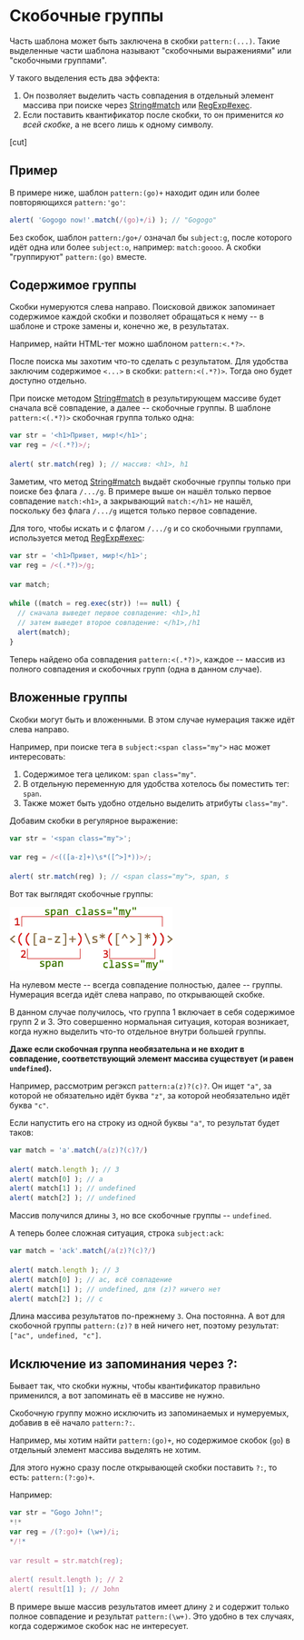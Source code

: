 # Скобочные группы

Часть шаблона может быть заключена в скобки `pattern:(...)`. Такие выделенные части шаблона называют "скобочными выражениями" или "скобочными группами".

У такого выделения есть два эффекта:

1. Он позволяет выделить часть совпадения в отдельный элемент массива при поиске через [String#match](https://developer.mozilla.org/ru/docs/Web/JavaScript/Reference/Global_Objects/String/match) или [RegExp#exec](https://developer.mozilla.org/ru/docs/Web/JavaScript/Reference/Global_Objects/RegExp/exec).
2. Если поставить квантификатор после скобки, то он применится *ко всей скобке*, а не всего лишь к одному символу.

[cut]

## Пример

В примере ниже, шаблон `pattern:(go)+` находит один или более повторяющихся `pattern:'go'`:

```js run
alert( 'Gogogo now!'.match(/(go)+/i) ); // "Gogogo"
```

Без скобок, шаблон `pattern:/go+/` означал бы `subject:g`, после которого идёт одна или более `subject:o`, например: `match:goooo`. А скобки "группируют" `pattern:(go)` вместе.

## Содержимое группы

Скобки нумеруются слева направо. Поисковой движок запоминает содержимое каждой скобки и позволяет обращаться к нему -- в шаблоне и строке замены и, конечно же, в результатах.

Например, найти HTML-тег можно шаблоном `pattern:<.*?>`.

После поиска мы захотим что-то сделать с результатом. Для удобства заключим содержимое `<...>` в скобки: `pattern:<(.*?)>`. Тогда оно будет доступно отдельно.

При поиске методом [String#match](https://developer.mozilla.org/ru/docs/Web/JavaScript/Reference/Global_Objects/String/match) в результирующем массиве будет сначала всё совпадение, а далее -- скобочные группы. В шаблоне `pattern:<(.*?)>` скобочная группа только одна:

```js run
var str = '<h1>Привет, мир!</h1>';
var reg = /<(.*?)>/;

alert( str.match(reg) ); // массив: <h1>, h1
```

Заметим, что метод [String#match](https://developer.mozilla.org/ru/docs/Web/JavaScript/Reference/Global_Objects/String/match) выдаёт скобочные группы только при поиске без флага `/.../g`. В примере выше он нашёл только первое совпадение `match:<h1>`, а закрывающий `match:</h1>` не нашёл, поскольку без флага `/.../g` ищется только первое совпадение.

Для того, чтобы искать и с флагом `/.../g` и со скобочными группами, используется метод [RegExp#exec](https://developer.mozilla.org/ru/docs/Web/JavaScript/Reference/Global_Objects/RegExp/exec):

```js run
var str = '<h1>Привет, мир!</h1>';
var reg = /<(.*?)>/g;

var match;

while ((match = reg.exec(str)) !== null) {
  // сначала выведет первое совпадение: <h1>,h1
  // затем выведет второе совпадение: </h1>,/h1
  alert(match);
}
```

Теперь найдено оба совпадения `pattern:<(.*?)>`, каждое -- массив из полного совпадения и скобочных групп (одна в данном случае).

## Вложенные группы
Скобки могут быть и вложенными. В этом случае нумерация также идёт слева направо.

Например, при поиске тега в `subject:<span class="my">` нас может интересовать:

1. Содержимое тега целиком: `span class="my"`.
2. В отдельную переменную для удобства хотелось бы поместить тег: `span`.
3. Также может быть удобно отдельно выделить атрибуты `class="my"`.

Добавим скобки в регулярное выражение:

```js run
var str = '<span class="my">';

var reg = /<(([a-z]+)\s*([^>]*))>/;

alert( str.match(reg) ); // <span class="my">, span, s
```

Вот так выглядят скобочные группы:

![](regexp-nested-groups.png)

На нулевом месте -- всегда совпадение полностью, далее -- группы. Нумерация всегда идёт слева направо, по открывающей скобке.

В данном случае получилось, что группа 1 включает в себя содержимое групп 2 и 3. Это совершенно нормальная ситуация, которая возникает, когда нужно выделить что-то отдельное внутри большей группы.

**Даже если скобочная группа необязательна и не входит в совпадение, соответствующий элемент массива существует (и равен `undefined`).**

Например, рассмотрим регэксп `pattern:a(z)?(c)?`. Он ищет `"a"`, за которой не обязательно идёт буква `"z"`, за которой необязательно идёт буква `"c"`.

Если напустить его на строку из одной буквы `"a"`, то результат будет таков:

```js run
var match = 'a'.match(/a(z)?(c)?/)

alert( match.length ); // 3
alert( match[0] ); // a
alert( match[1] ); // undefined
alert( match[2] ); // undefined
```

Массив получился длины `3`, но все скобочные группы -- `undefined`.

А теперь более сложная ситуация, строка `subject:ack`:

```js run
var match = 'ack'.match(/a(z)?(c)?/)

alert( match.length ); // 3
alert( match[0] ); // ac, всё совпадение
alert( match[1] ); // undefined, для (z)? ничего нет
alert( match[2] ); // c
```

Длина массива результатов по-прежнему `3`. Она постоянна. А вот для скобочной группы `pattern:(z)?` в ней ничего нет, поэтому результат: `["ac", undefined, "c"]`.

## Исключение из запоминания через ?:

Бывает так, что скобки нужны, чтобы квантификатор правильно применился, а вот запоминать её в массиве не нужно.

Скобочную группу можно исключить из запоминаемых и нумеруемых, добавив в её начало `pattern:?:`.

Например, мы хотим найти `pattern:(go)+`, но содержимое скобок (`go`) в отдельный элемент массива выделять не хотим.

Для этого нужно сразу после открывающей скобки поставить `?:`, то есть: `pattern:(?:go)+`.

Например:

```js run
var str = "Gogo John!";
*!*
var reg = /(?:go)+ (\w+)/i;
*/!*

var result = str.match(reg);

alert( result.length ); // 2
alert( result[1] ); // John
```

В примере выше массив результатов имеет длину `2` и содержит только полное совпадение и результат `pattern:(\w+)`. Это удобно в тех случаях, когда содержимое скобок нас не интересует.
